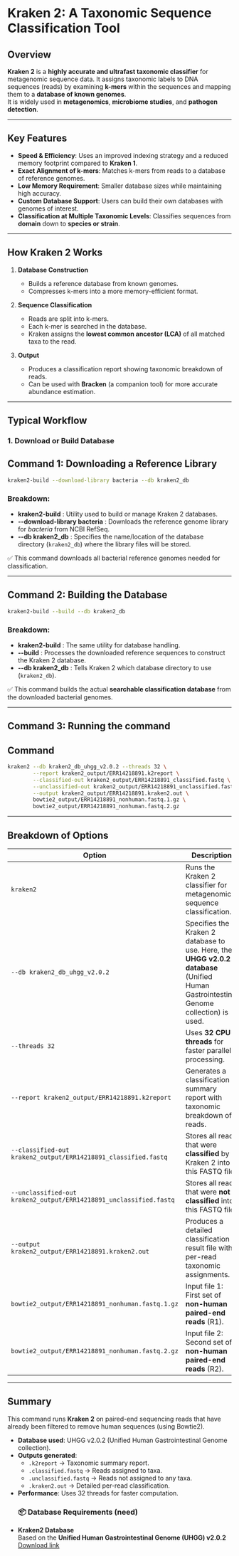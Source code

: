 # Kraken 2: A Taxonomic Sequence Classification Tool

## Overview
**Kraken 2** is a **highly accurate and ultrafast taxonomic classifier** for metagenomic sequence data. It assigns taxonomic labels to DNA sequences (reads) by examining **k-mers** within the sequences and mapping them to a **database of known genomes**.  
It is widely used in **metagenomics**, **microbiome studies**, and **pathogen detection**.

---

## Key Features

- **Speed & Efficiency**: Uses an improved indexing strategy and a reduced memory footprint compared to **Kraken 1**.  
- **Exact Alignment of k-mers**: Matches k-mers from reads to a database of reference genomes.  
- **Low Memory Requirement**: Smaller database sizes while maintaining high accuracy.  
- **Custom Database Support**: Users can build their own databases with genomes of interest.  
- **Classification at Multiple Taxonomic Levels**: Classifies sequences from **domain** down to **species or strain**.  

---

## How Kraken 2 Works

1. **Database Construction**  
   - Builds a reference database from known genomes.  
   - Compresses k-mers into a more memory-efficient format.  

2. **Sequence Classification**  
   - Reads are split into k-mers.  
   - Each k-mer is searched in the database.  
   - Kraken assigns the **lowest common ancestor (LCA)** of all matched taxa to the read.  

3. **Output**  
   - Produces a classification report showing taxonomic breakdown of reads.  
   - Can be used with **Bracken** (a companion tool) for more accurate abundance estimation.  

---

## Typical Workflow

### 1. Download or Build Database

## Command 1: Downloading a Reference Library
```bash
kraken2-build --download-library bacteria --db kraken2_db
````

### Breakdown:

* **kraken2-build** : Utility used to build or manage Kraken 2 databases.
* **--download-library bacteria** : Downloads the reference genome library for *bacteria* from NCBI RefSeq.
* **--db kraken2\_db** : Specifies the name/location of the database directory (`kraken2_db`) where the library files will be stored.

✅ This command downloads all bacterial reference genomes needed for classification.

---

## Command 2: Building the Database

```bash
kraken2-build --build --db kraken2_db
```

### Breakdown:

* **kraken2-build** : The same utility for database handling.
* **--build** : Processes the downloaded reference sequences to construct the Kraken 2 database.
* **--db kraken2\_db** : Tells Kraken 2 which database directory to use (`kraken2_db`).

✅ This command builds the actual **searchable classification database** from the downloaded bacterial genomes.

---
## Command 3: Running the command 

## Command
```bash
kraken2 --db kraken2_db_uhgg_v2.0.2 --threads 32 \
        --report kraken2_output/ERR14218891.k2report \
        --classified-out kraken2_output/ERR14218891_classified.fastq \
        --unclassified-out kraken2_output/ERR14218891_unclassified.fastq \
        --output kraken2_output/ERR14218891.kraken2.out \
        bowtie2_output/ERR14218891_nonhuman.fastq.1.gz \
        bowtie2_output/ERR14218891_nonhuman.fastq.2.gz

```
---
## Breakdown of Options

| **Option**                                                         | **Description**                                                                                                                        |
| ------------------------------------------------------------------ | -------------------------------------------------------------------------------------------------------------------------------------- |
| `kraken2`                                                          | Runs the Kraken 2 classifier for metagenomic sequence classification.                                                                  |
| `--db kraken2_db_uhgg_v2.0.2`                                      | Specifies the Kraken 2 database to use. Here, the **UHGG v2.0.2 database** (Unified Human Gastrointestinal Genome collection) is used. |
| `--threads 32`                                                     | Uses **32 CPU threads** for faster parallel processing.                                                                                |
| `--report kraken2_output/ERR14218891.k2report`                     | Generates a classification summary report with taxonomic breakdown of reads.                                                           |
| `--classified-out kraken2_output/ERR14218891_classified.fastq`     | Stores all reads that were **classified** by Kraken 2 into this FASTQ file.                                                            |
| `--unclassified-out kraken2_output/ERR14218891_unclassified.fastq` | Stores all reads that were **not classified** into this FASTQ file.                                                                    |
| `--output kraken2_output/ERR14218891.kraken2.out`                  | Produces a detailed classification result file with per-read taxonomic assignments.                                                    |
| `bowtie2_output/ERR14218891_nonhuman.fastq.1.gz`                   | Input file 1: First set of **non-human paired-end reads** (R1).                                                                        |
| `bowtie2_output/ERR14218891_nonhuman.fastq.2.gz`                   | Input file 2: Second set of **non-human paired-end reads** (R2).                                                                       |

---

## Summary

This command runs **Kraken 2** on paired-end sequencing reads that have already been filtered to remove human sequences (using Bowtie2).

* **Database used**: UHGG v2.0.2 (Unified Human Gastrointestinal Genome collection).
* **Outputs generated**:
  * `.k2report` → Taxonomic summary report.
  * `.classified.fastq` → Reads assigned to taxa.
  * `.unclassified.fastq` → Reads not assigned to any taxa.
  * `.kraken2.out` → Detailed per-read classification.
* **Performance**: Uses 32 threads for faster computation.
  ### 📦 Database Requirements (need)

- **Kraken2 Database**  
  Based on the **Unified Human Gastrointestinal Genome (UHGG) v2.0.2**  
  [Download link](https://ftp.ebi.ac.uk/pub/databases/metagenomics/mgnify_genomes/human-gut/v2.0.2/kraken2_db_uhgg_v2.0.2/)

